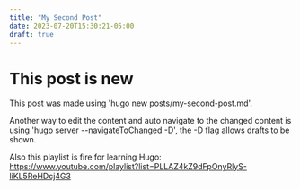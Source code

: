```yaml
---
title: "My Second Post"
date: 2023-07-20T15:30:21-05:00
draft: true
---
```


# This post is new

This post was made using 'hugo new posts/my-second-post.md'.

Another way to edit the content and auto navigate to the changed content is using 'hugo server --navigateToChanged -D', the -D flag allows drafts to be shown.

Also this playlist is fire for learning Hugo: https://www.youtube.com/playlist?list=PLLAZ4kZ9dFpOnyRlyS-liKL5ReHDcj4G3